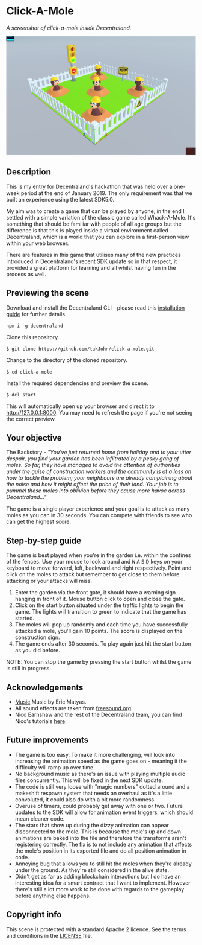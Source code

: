 # Click-A-Mole

_A screenshot of click-a-mole inside Decentraland._

![screenshot](https://github.com/takJohn/click-a-mole/blob/master/screenshots/click-a-mole-screen.jpg)

## Description

This is my entry for Decentraland's hackathon that was held over a one-week period at the end of January 2019. The only requirement was that we built an experience using the latest SDK5.0.

My aim was to create a game that can be played by anyone; in the end I settled with a simple variation of the classic game called Whack-A-Mole. It's something that should be familiar with people of all age groups but the difference is that this is played inside a virtual environment called Decentraland, which is a world that you can explore in a first-person view within your web browser.

There are features in this game that utilises many of the new practices introduced in Decentraland's recent SDK update so in that respect, it provided a great platform for learning and all whilst having fun in the process as well.

## Previewing the scene

Download and install the Decentraland CLI - please read this [installation guide](https://docs.decentraland.org/getting-started/installation-guide/) for further details.

```
npm i -g decentraland
```

Clone this repository.

```
$ git clone https://github.com/takJohn/click-a-mole.git
```

Change to the directory of the cloned repository.

```
$ cd click-a-mole
```

Install the required dependencies and preview the scene.

```
$ dcl start
```

This will automatically open up your browser and direct it to <http://127.0.0.1:8000>. You may need to refresh the page if you're not seeing the correct preview.

## Your objective

The Backstory - _"You've just returned home from holiday and to your utter despair, you find your garden has been infiltrated by a pesky gang of moles. So far, they have managed to avoid the attention of authorities under the guise of construction workers and the community is at a loss on how to tackle the problem; your neighbours are already complaining about the noise and how it might affect the price of their land. Your job is to pummel these moles into oblivion before they cause more havoc across Decentraland..."_

The game is a single player experience and your goal is to attack as many moles as you can in 30 seconds. You can compete with friends to see who can get the highest score.

## Step-by-step guide

The game is best played when you're in the garden i.e. within the confines of the fences. Use your mouse to look around and <kbd>W</kbd> <kbd>A</kbd> <kbd>S</kbd> <kbd>D</kbd> keys on your keyboard to move forward, left, backward and right respectively. Point and click on the moles to attack but remember to get close to them before attacking or your attacks will miss.

1. Enter the garden via the front gate, it should have a warning sign hanging in front of it. Mouse button click to open and close the gate.
2. Click on the start button situated under the traffic lights to begin the game. The lights will transition to green to indicate that the game has started.
3. The moles will pop up randomly and each time you have successfully attacked a mole, you'll gain 10 points. The score is displayed on the construction sign.
4. The game ends after 30 seconds. To play again just hit the start button as you did before.

NOTE: You can stop the game by pressing the start button whilst the game is still in progress.

## Acknowledgements

- [Music](http://soundimage.org/) Music by Eric Matyas.
- All sound effects are taken from [freesound.org](https://freesound.org/).
- Nico Earnshaw and the rest of the Decentraland team, you can find Nico's tutorials [here](https://decentraland.org/blog/tutorials).

## Future improvements

- The game is too easy. To make it more challenging, will look into increasing the animation speed as the game goes on - meaning it the difficulty will ramp up over time.
- No background music as there's an issue with playing multiple audio files concurrently. This will be fixed in the next SDK update.
- The code is still very loose with "magic numbers" dotted around and a makeshift respawn system that needs an overhaul as it's a little convoluted, it could also do with a bit more randomness. 
- Overuse of timers, could probably get away with one or two. Future updates to the SDK will allow for animation event triggers, which should mean cleaner code.
- The stars that show up during the dizzy animation can appear disconnected to the mole. This is because the mole's up and down animations are baked into the file and therefore the transforms aren't registering correctly. The fix is to not include any animation that affects the mole's position in its exported file and do all position animation in code.
- Annoying bug that allows you to still hit the moles when they're already under the ground. As they're still considered in the alive state.
- Didn't get as far as adding blockchain interactions but I do have an interesting idea for a smart contract that I want to implement. However there's still a lot more work to be done with regards to the gameplay before anything else happens.

## Copyright info

This scene is protected with a standard Apache 2 licence. See the terms and conditions in the [LICENSE](/LICENSE) file.
